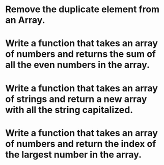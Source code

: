 # Remove the duplicate element from an Array.
# Write a function that takes an array of numbers and returns the sum of all the even numbers in the array.
# Write a function that takes an array of strings and return a new array with all the string capitalized.
# Write a function that takes an array of numbers and return the index of the largest number in the array.
